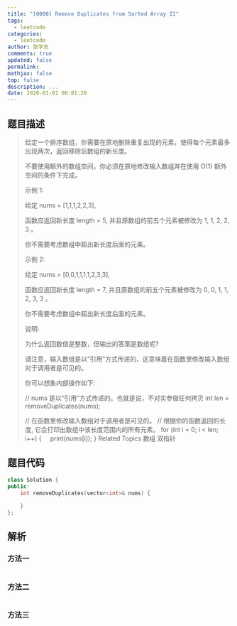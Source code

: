 ```yaml
---
title: "[0080] Remove Duplicates from Sorted Array II"
tags:
  - leetcode
categories:
  - leetcode
author: 张学志
comments: true
updated: false
permalink:
mathjax: false
top: false
description: ...
date: 2020-01-01 00:01:20
---
```


## 题目描述

> 给定一个排序数组，你需要在原地删除重复出现的元素，使得每个元素最多出现两次，返回移除后数组的新长度。 
> 
> 不要使用额外的数组空间，你必须在原地修改输入数组并在使用 O(1) 额外空间的条件下完成。 
> 
> 示例 1: 
> 
> 给定 nums = [1,1,1,2,2,3],
> 
> 函数应返回新长度 length = 5, 并且原数组的前五个元素被修改为 1, 1, 2, 2, 3 。
> 
> 你不需要考虑数组中超出新长度后面的元素。 
> 
> 示例 2: 
> 
> 给定 nums = [0,0,1,1,1,1,2,3,3],
> 
> 函数应返回新长度 length = 7, 并且原数组的前五个元素被修改为 0, 0, 1, 1, 2, 3, 3 。
> 
> 你不需要考虑数组中超出新长度后面的元素。
> 
> 
> 说明: 
> 
> 为什么返回数值是整数，但输出的答案是数组呢? 
> 
> 请注意，输入数组是以“引用”方式传递的，这意味着在函数里修改输入数组对于调用者是可见的。 
> 
> 你可以想象内部操作如下: 
> 
> // nums 是以“引用”方式传递的。也就是说，不对实参做任何拷贝
> int len = removeDuplicates(nums);
> 
> // 在函数里修改输入数组对于调用者是可见的。
> // 根据你的函数返回的长度, 它会打印出数组中该长度范围内的所有元素。
> for (int i = 0; i < len; i++) {
>     print(nums[i]);
> } 
> Related Topics 数组 双指针

## 题目代码

```cpp
class Solution {
public:
    int removeDuplicates(vector<int>& nums) {
        
    }
};
```

## 解析

### 方法一

```cpp

```

### 方法二

```cpp

```

### 方法三

```cpp

```

